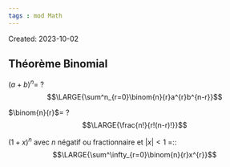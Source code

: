 ```yaml
---
tags : mod Math
---
```

Created: 2023-10-02

## Théorème Binomial
$(a+b)^{n}$=
?
$$\LARGE{\sum^n_{r=0}\binom{n}{r}a^{r}b^{n-r}}$$
<!--SR:!2023-12-05,29,230-->

$\binom{n}{r}$=
?
$$\LARGE{\frac{n!}{r!(n-r)!}}$$
<!--SR:!2024-01-10,65,250-->

$(1+x)^{n}$ avec $n$ négatif ou fractionnaire et $|x|<1$ =::$$\LARGE{\sum^\infty_{r=0}\binom{n}{r}x^{r}}$$
<!--SR:!2023-11-24,6,208-->